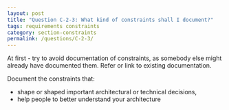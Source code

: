 ```yaml
---
layout: post
title: "Question C-2-3: What kind of constraints shall I document?"
tags: requirements constraints
category: section-constraints
permalink: /questions/C-2-3/
---
```



At first - try to avoid documentation of constraints, as somebody else might
already have documented them. Refer or link to existing documentation.

Document the constraints that:

* shape or shaped important architectural or technical decisions,
* help people to better understand your architecture
